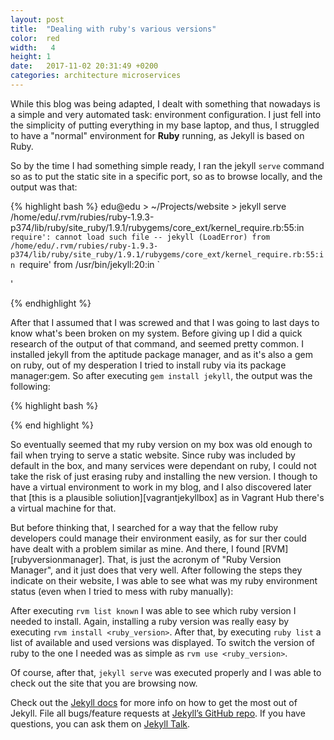 ```yaml
---
layout: post
title:  "Dealing with ruby's various versions"
color:  red
width:   4
height: 1
date:   2017-11-02 20:31:49 +0200
categories: architecture microservices
---
```

While this blog was being adapted, I dealt with something that nowadays is a simple and very automated task: environment configuration. I just fell into the simplicity of putting everything in my base laptop, and thus, I struggled to have a "normal" environment for **Ruby** running, as Jekyll is based on Ruby.

So by the time I had something simple ready, I ran the jekyll `serve` command so as to put the static site in a specific port, so as to browse locally, and the output was that:

{% highlight bash %}
 edu@edu > ~/Projects/website > jekyll serve 
/home/edu/.rvm/rubies/ruby-1.9.3-p374/lib/ruby/site_ruby/1.9.1/rubygems/core_ext/kernel_require.rb:55:in `require': cannot load such file -- jekyll (LoadError)
	from /home/edu/.rvm/rubies/ruby-1.9.3-p374/lib/ruby/site_ruby/1.9.1/rubygems/core_ext/kernel_require.rb:55:in `require'
	from /usr/bin/jekyll:20:in `<main>'

{% endhighlight %} 

After that I assumed that I was screwed and that I was going to last days to know what's been broken on my system. Before giving up I did a quick research of the output of that command, and seemed pretty common. I installed jekyll from the aptitude package manager, and as it's also a gem on ruby, out of my desperation I tried to install ruby via its package manager:gem. So after executing `gem install jekyll`, the output was the following:

{% highlight bash %}

{% end highlight %}

So eventually seemed that my ruby version on my box was old enough to fail when trying to serve a static website. Since ruby was included by default in the box, and many services were dependant on ruby, I could not take the risk of just erasing ruby and installing the new version. I though to have a virtual environment to work in my blog, and I also discovered later that [this is a plausible soliution][vagrantjekyllbox] as in Vagrant Hub there's a virtual machine for that.

But before thinking that, I searched for a way that the fellow ruby developers could manage their environment easily, as for sur ther could have dealt with a problem similar as mine. And there, I found [RVM][rubyversionmanager]. That, is just the acronym of "Ruby Version Manager", and it just does that very well. After following the steps they indicate on their website, I was able to see what was my ruby environment status (even when I tried to mess with ruby manually):


After executing `rvm list known` I was able to see which ruby version I needed to install. Again, installing a ruby version was really easy by executing `rvm install <ruby_version>`. After that, by executing `ruby list` a list of available and used versions was displayed. To switch the version of ruby to the one I needed was as simple as `rvm use <ruby_version>`. 

Of course, after that, `jekyll serve` was executed properly and I was able to check out the site that you are browsing now.

 

Check out the [Jekyll docs][jekyll-docs] for more info on how to get the most out of Jekyll. File all bugs/feature requests at [Jekyll’s GitHub repo][jekyll-gh]. If you have questions, you can ask them on [Jekyll Talk][jekyll-talk].

[jekyll-docs]: http://jekyllrb.com/docs/home
[jekyll-gh]:   https://github.com/jekyll/jekyll
[jekyll-talk]: https://talk.jekyllrb.com/
